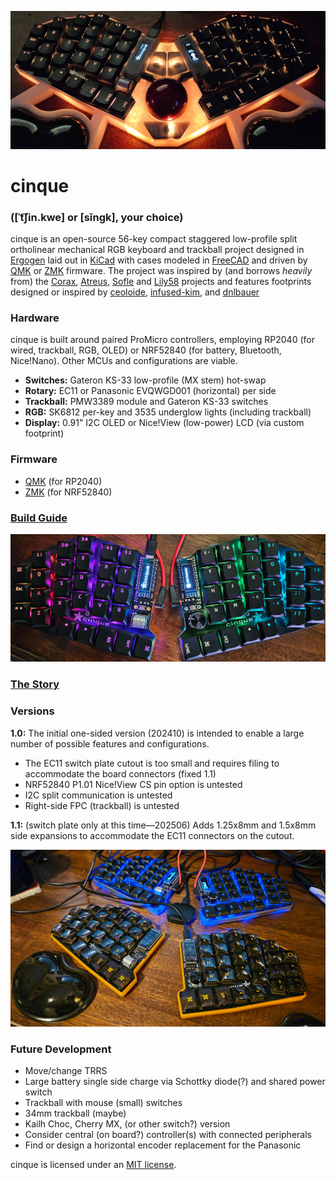 ![cinique keyboard with trackball](images/cinque0042.jpg)
# cinque 
### (\[ˈt͡ʃin.kwe\] or \[sĭngk\], your choice)
cinque is an open-source 56-key compact staggered low-profile split ortholinear 
mechanical RGB keyboard and trackball project 
designed in [Ergogen](https://ergogen.xyz/)
laid out in [KiCad](https://www.kicad.org/)
with cases modeled in [FreeCAD](https://www.freecad.org/)
and driven by [QMK](https://qmk.fm/)
or [ZMK](https://zmk.dev/)
firmware. 
The project was inspired by (and borrows *heavily* from) the
[Corax](https://github.com/dnlbauer/corax-keyboard), 
[Atreus](https://atreus.technomancy.us/),
[Sofle](https://josefadamcik.github.io/SofleKeyboard/) and 
[Lily58](https://github.com/kata0510/Lily58) projects
and features footprints designed or inspired by [ceoloide](https://github.com/ceoloide/ergogen-footprints),
[infused-kim](https://github.com/infused-kim/kb_ergogen_fp),
and [dnlbauer](https://github.com/dnlbauer/corax-keyboard/tree/main/corax56/ergogen/footprints)

### Hardware
cinque is built around paired ProMicro controllers,
employing RP2040 (for wired, trackball, RGB, OLED)
or NRF52840 (for battery, Bluetooth, Nice!Nano).
Other MCUs and configurations are viable.
- **Switches:** Gateron KS-33 low-profile (MX stem) hot-swap
- **Rotary:** EC11 or Panasonic EVQWGD001 (horizontal) per side
- **Trackball:** PMW3389 module and Gateron KS-33 switches 
- **RGB:** SK6812 per-key and 3535 underglow lights (including trackball)
- **Display:** 0.91" I2C OLED or Nice!View (low-power) LCD (via custom footprint)

### Firmware
- [QMK](qmk/cinque/README.md) (for RP2040)
- [ZMK](https://github.com/swaziloo/cinque-zmk-config) (for NRF52840)

### [Build Guide](build.md)

![cinque keyboard RGB Test](images/cinque0015.jpg)

### [The Story](story.md)

### Versions
**1.0:**
The initial one-sided version (202410) is intended to enable a large number of possible features
and configurations.
- The EC11 switch plate cutout is too small and requires filing to accommodate the board connectors (fixed 1.1)
- NRF52840 P1.01 Nice!View CS pin option is untested
- I2C split communication is untested
- Right-side FPC (trackball) is untested

**1.1:**
(switch plate only at this time&mdash;202506)
Adds 1.25x8mm and 1.5x8mm side expansions to accommodate the EC11 connectors on the cutout.

![cinque in minimal cases](images/cinque0017.jpg)

### Future Development
- Move/change TRRS
- Large battery single side charge via Schottky diode(?) and shared power switch 
- Trackball with mouse (small) switches
- 34mm trackball (maybe)
- Kailh Choc, Cherry MX, (or other switch?) version
- Consider central (on board?) controller(s) with connected peripherals
- Find or design a horizontal encoder replacement for the Panasonic

cinque is licensed under an [MIT license](LICENSE).
